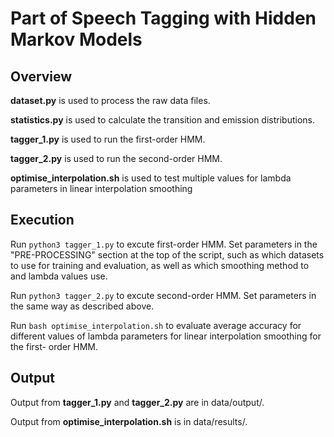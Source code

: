 # Part of Speech Tagging with Hidden Markov Models

## Overview

**dataset.py** is used to process the raw data files.

**statistics.py** is used to calculate the transition and emission 
distributions.

**tagger_1.py** is used to run the first-order HMM.

**tagger_2.py** is used to run the second-order HMM.

**optimise_interpolation.sh** is used to test multiple values for lambda 
parameters in linear interpolation smoothing

## Execution

Run `python3 tagger_1.py` to excute first-order HMM. Set parameters in the 
"PRE-PROCESSING" section at the top of the script, such as which datasets to use
for training and evaluation, as well as which smoothing method to and lambda 
values use.

Run `python3 tagger_2.py` to excute second-order HMM. Set parameters in the same
way as described above.

Run `bash optimise_interpolation.sh` to evaluate average accuracy for different
values of lambda parameters for linear interpolation smoothing for the first-
order HMM.

## Output

Output from **tagger_1.py** and **tagger_2.py** are in data/output/.

Output from **optimise_interpolation.sh** is in data/results/.